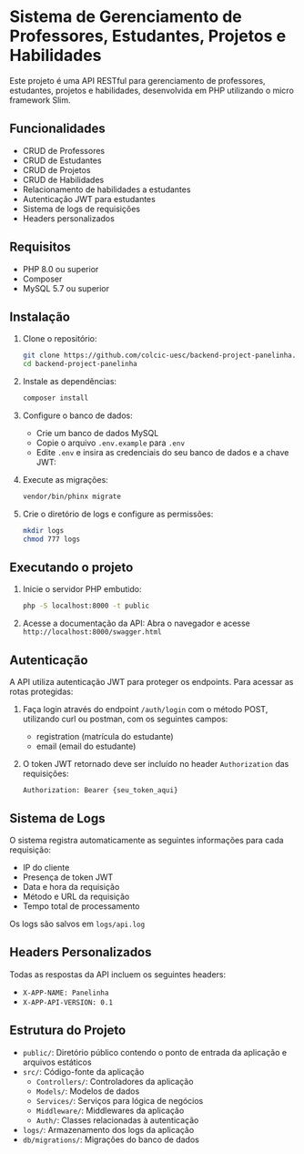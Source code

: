 # Sistema de Gerenciamento de Professores, Estudantes, Projetos e Habilidades

Este projeto é uma API RESTful para gerenciamento de professores, estudantes, projetos e habilidades, desenvolvida em PHP utilizando o micro framework Slim.

## Funcionalidades

- CRUD de Professores
- CRUD de Estudantes
- CRUD de Projetos
- CRUD de Habilidades
- Relacionamento de habilidades a estudantes
- Autenticação JWT para estudantes
- Sistema de logs de requisições
- Headers personalizados

## Requisitos

- PHP 8.0 ou superior
- Composer
- MySQL 5.7 ou superior

## Instalação

1. Clone o repositório:
   ```bash
   git clone https://github.com/colcic-uesc/backend-project-panelinha.git
   cd backend-project-panelinha
   ```

2. Instale as dependências:
   ```bash
   composer install
   ```

3. Configure o banco de dados:
   - Crie um banco de dados MySQL
   - Copie o arquivo `.env.example` para `.env`
   - Edite `.env` e insira as credenciais do seu banco de dados e a chave JWT:

4. Execute as migrações:
   ```bash
   vendor/bin/phinx migrate
   ```

5. Crie o diretório de logs e configure as permissões:
   ```bash
   mkdir logs
   chmod 777 logs
   ```

## Executando o projeto

1. Inicie o servidor PHP embutido:
   ```bash
   php -S localhost:8000 -t public
   ```

2. Acesse a documentação da API:
   Abra o navegador e acesse `http://localhost:8000/swagger.html`

## Autenticação

A API utiliza autenticação JWT para proteger os endpoints. Para acessar as rotas protegidas:

1. Faça login através do endpoint `/auth/login` com o método POST, utilizando curl ou postman, com os seguintes campos:
   - registration (matrícula do estudante)
   - email (email do estudante)

2. O token JWT retornado deve ser incluído no header `Authorization` das requisições:
   ```
   Authorization: Bearer {seu_token_aqui}
   ```

## Sistema de Logs

O sistema registra automaticamente as seguintes informações para cada requisição:
- IP do cliente
- Presença de token JWT
- Data e hora da requisição
- Método e URL da requisição
- Tempo total de processamento

Os logs são salvos em `logs/api.log`

## Headers Personalizados

Todas as respostas da API incluem os seguintes headers:
- `X-APP-NAME: Panelinha`
- `X-APP-API-VERSION: 0.1`

## Estrutura do Projeto

- `public/`: Diretório público contendo o ponto de entrada da aplicação e arquivos estáticos
- `src/`: Código-fonte da aplicação
  - `Controllers/`: Controladores da aplicação
  - `Models/`: Modelos de dados
  - `Services/`: Serviços para lógica de negócios
  - `Middleware/`: Middlewares da aplicação
  - `Auth/`: Classes relacionadas à autenticação
- `logs/`: Armazenamento dos logs da aplicação
- `db/migrations/`: Migrações do banco de dados